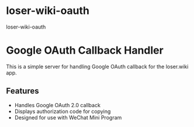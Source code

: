# loser-wiki-oauth
loser-wiki-oauth
# Google OAuth Callback Handler

This is a simple server for handling Google OAuth callback for the loser.wiki app.

## Features
- Handles Google OAuth 2.0 callback
- Displays authorization code for copying
- Designed for use with WeChat Mini Program
